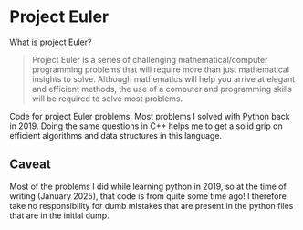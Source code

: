 # Project Euler
What is project Euler?

>Project Euler is a series of challenging mathematical/computer programming problems that will require more than just mathematical insights to solve. Although mathematics will help you arrive at elegant and efficient methods, the use of a computer and programming skills will be required to solve most problems.

Code for project Euler problems. Most problems I solved with Python back in 2019.
Doing the same questions in C++ helps me to get a solid grip on efficient algorithms and data structures in this language.

## Caveat
Most of the problems I did while learning python in 2019, so at the time of writing (January 2025), that code is from quite some time ago! I therefore take no responsibility for dumb mistakes that are present in the python files that are in the initial dump.





